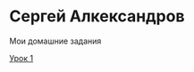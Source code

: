 # Сергей Алкександров
Мои домашние задания

[Урок 1](https://severmsk2.github.io/lesson1/ "Первый")
